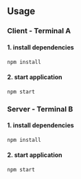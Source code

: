 ## Usage

### Client - Terminal A

#### 1. install dependencies

```
npm install
```

#### 2. start application

```
npm start
```

### Server - Terminal B

#### 1. install dependencies

```
npm install
```

#### 2. start application

```
npm start
```
